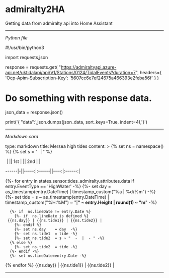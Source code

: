 # admiralty2HA
Getting data from admiralty api into Home Assistant

-----------------------------------------------------------------------------------------------------------
_Python file_

#!/usr/bin/python3

import requests,json

response = requests.get(
  "https://admiraltyapi.azure-api.net/uktidalapi/api/V1/Stations/0124/TidalEvents?duration=7",
  headers={ 'Ocp-Apim-Subscription-Key': '5607cc6e7ef24675a466393e2feba56f' }
)

# Do something with response data.
json_data = response.json()

print('{ \"data\":',json.dumps(json_data, sort_keys=True, indent=4),'}')

-----------------------------------------------------------------------------------------------------------
_Markdown card_

type: markdown
title: Mersea high tides
content: >
  {% set ns = namespace() %}  {% set s = "&nbsp;&nbsp;&nbsp;|" %}

  &nbsp;| || 1st  |       || 2nd |        |

  ------|-||-----:|:------||----:|:------:| 

  {%- for entry in states.sensor.tides_admiralty.attributes.data  if
  entry.EventType == 'HighWater' -%}
     {%- set day  = as_timestamp(entry.DateTime) | timestamp_custom("%a | %d/%m")  -%}
     {%- set tide = s ~ as_timestamp(entry.DateTime) | timestamp_custom("%H:%M") ~ "|**" ~ entry.Height | round(1) ~ "m**" -%}

      {%- if  ns.lineDate != entry.Date %}
        {%- if  ns.lineDate is defined %}
     {{ns.day}} | {{ns.tide1}} | {{ns.tide2}} |
        {%- endif %}
        {%- set ns.day    = day  -%}
        {%- set ns.tide1  = tide -%}    
        {%- set ns.tide2  = s ~ "  -  |  - " -%}    
      {% else %}
        {%- set ns.tide2  = tide -%}    
      {%- endif -%}
      {%- set ns.lineDate=entry.Date -%}
  {% endfor %}
     {{ns.day}} | {{ns.tide1}} | {{ns.tide2}} |

-----------------------------------------------------------------------------------------------------------


